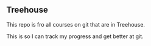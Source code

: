 ## Treehouse

This repo is fro all courses on git that are in Treehouse.

This is so I can track my progress and get better at git.